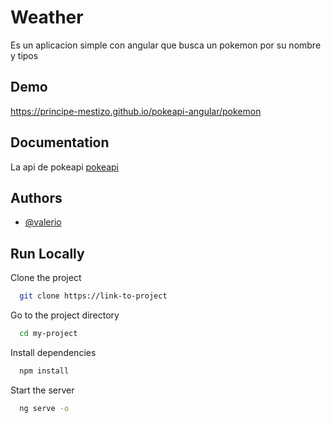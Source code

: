 
# Weather
Es un aplicacion simple con angular que busca un pokemon por su nombre y tipos


## Demo

https://principe-mestizo.github.io/pokeapi-angular/pokemon


## Documentation
La api de pokeapi 
[pokeapi](https://pokeapi.co/)


## Authors

- [@valerio](https://github.com/Principe-Mestizo)


## Run Locally

Clone the project

```bash
  git clone https://link-to-project
```

Go to the project directory

```bash
  cd my-project
```

Install dependencies

```bash
  npm install
```

Start the server

```bash
  ng serve -o
```


